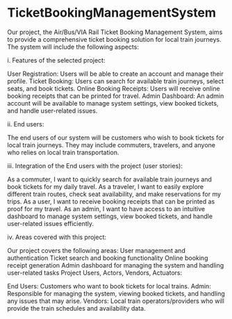 # TicketBookingManagementSystem

Our project, the Air/Bus/VIA Rail Ticket Booking Management System, aims to provide a comprehensive ticket booking solution for local train journeys. The system will include the following aspects:

i. Features of the selected project:

User Registration: Users will be able to create an account and manage their profile.
Ticket Booking: Users can search for available train journeys, select seats, and book tickets.
Online Booking Receipts: Users will receive online booking receipts that can be printed for travel.
Admin Dashboard: An admin account will be available to manage system settings, view booked tickets, and handle user-related issues.

ii. End users:

The end users of our system will be customers who wish to book tickets for local train journeys. They may include commuters, travelers, and anyone who relies on local train transportation.

iii. Integration of the End users with the project (user stories):

As a commuter, I want to quickly search for available train journeys and book tickets for my daily travel.
As a traveler, I want to easily explore different train routes, check seat availability, and make reservations for my trips.
As a user, I want to receive booking receipts that can be printed as proof for my travel.
As an admin, I want to have access to an intuitive dashboard to manage system settings, view booked tickets, and handle user-related issues efficiently.

iv. Areas covered with this project:

Our project covers the following areas:
User management and authentication
Ticket search and booking functionality
Online booking receipt generation
Admin dashboard for managing the system and handling user-related tasks
Project Users, Actors, Vendors, Actuators:

End Users: Customers who want to book tickets for local trains.
Admin: Responsible for managing the system, viewing booked tickets, and handling any issues that may arise.
Vendors: Local train operators/providers who will provide the train schedules and availability data.
